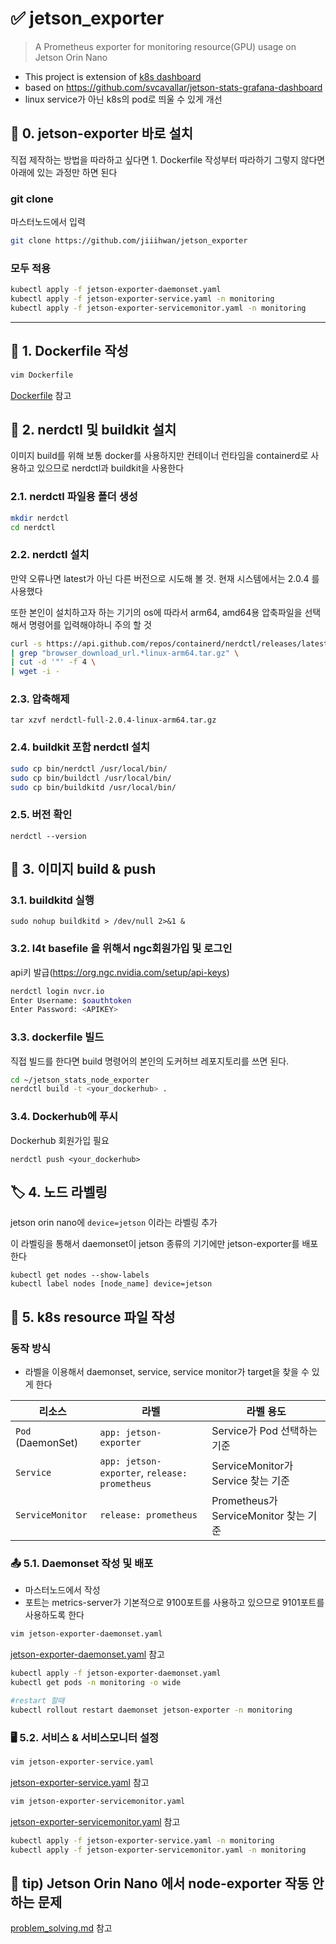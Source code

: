 # ✅ jetson_exporter
> A Prometheus exporter for monitoring resource(GPU) usage on Jetson Orin Nano

- This project is extension of [k8s dashboard](https://github.com/jiiihwan/k8s-dashboard)
- based on https://github.com/svcavallar/jetson-stats-grafana-dashboard
- linux service가 아닌 k8s의 pod로 띄울 수 있게 개선

## 🔨 0. jetson-exporter 바로 설치
직접 제작하는 방법을 따라하고 싶다면 1. Dockerfile 작성부터 따라하기
그렇지 않다면 아래에 있는 과정만 하면 된다

### git clone
마스터노드에서 입력
```bash
git clone https://github.com/jiiihwan/jetson_exporter
```

### 모두 적용

```bash
kubectl apply -f jetson-exporter-daemonset.yaml
kubectl apply -f jetson-exporter-service.yaml -n monitoring
kubectl apply -f jetson-exporter-servicemonitor.yaml -n monitoring
```

---


## 📄 1. Dockerfile 작성
```bash
vim Dockerfile
```

[Dockerfile](Dockerfile) 참고

## 🔨 2. nerdctl 및 buildkit 설치
이미지 build를 위해 보통 docker를 사용하지만 컨테이너 런타임을 containerd로 사용하고 있으므로 nerdctl과 buildkit을 사용한다

### 2.1. nerdctl 파일용 폴더 생성
```bash
mkdir nerdctl
cd nerdctl
```

### 2.2. nerdctl 설치
만약 오류나면 latest가 아닌 다른 버전으로 시도해 볼 것.
현재 시스템에서는 2.0.4 를 사용했다

또한 본인이 설치하고자 하는 기기의 os에 따라서 arm64, amd64용 압축파일을 선택해서 명령어를 입력해야하니 주의 할 것

```bash
curl -s https://api.github.com/repos/containerd/nerdctl/releases/latest \
| grep "browser_download_url.*linux-arm64.tar.gz" \
| cut -d '"' -f 4 \
| wget -i -
```
### 2.3. 압축해제
```
tar xzvf nerdctl-full-2.0.4-linux-arm64.tar.gz
```

### 2.4. buildkit 포함 nerdctl 설치
```bash
sudo cp bin/nerdctl /usr/local/bin/
sudo cp bin/buildctl /usr/local/bin/
sudo cp bin/buildkitd /usr/local/bin/
```
### 2.5. 버전 확인
```
nerdctl --version
```

## 🐋 3. 이미지 build & push

### 3.1. buildkitd 실행
```
sudo nohup buildkitd > /dev/null 2>&1 &
```

### 3.2. l4t basefile 을 위해서 ngc회원가입 및 로그인
api키 발급(https://org.ngc.nvidia.com/setup/api-keys)
```bash
nerdctl login nvcr.io
Enter Username: $oauthtoken
Enter Password: <APIKEY>
```

### 3.3. dockerfile 빌드
직접 빌드를 한다면 build 명령어의 본인의 도커허브 레포지토리를 쓰면 된다.

```bash
cd ~/jetson_stats_node_exporter
nerdctl build -t <your_dockerhub> .
```
### 3.4. Dockerhub에 푸시

Dockerhub 회원가입 필요
```
nerdctl push <your_dockerhub>
```

## 🏷️ 4. 노드 라벨링
jetson orin nano에 `device=jetson` 이라는 라벨링 추가

이 라벨링을 통해서 daemonset이 jetson 종류의 기기에만 jetson-exporter를 배포한다
  
```
kubectl get nodes --show-labels
kubectl label nodes [node_name] device=jetson
```

## 🔋 5. k8s resource 파일 작성
### 동작 방식
- 라벨을 이용해서 daemonset, service, service monitor가 target을 찾을 수 있게 한다

| 리소스              | 라벨                                     | 라벨 용도                             |
|---------------------|--------------------------------------------------|----------------------------------------|
| `Pod` (DaemonSet)   | `app: jetson-exporter`                            | Service가 Pod 선택하는 기준           |
| `Service`           | `app: jetson-exporter`, `release: prometheus`     | ServiceMonitor가 Service 찾는 기준    |
| `ServiceMonitor`    | `release: prometheus`                            | Prometheus가 ServiceMonitor 찾는 기준 |

### 📤 5.1. Daemonset 작성 및 배포
- 마스터노드에서 작성
- 포트는 metrics-server가 기본적으로 9100포트를 사용하고 있으므로 9101포트를 사용하도록 한다

```bash
vim jetson-exporter-daemonset.yaml
```

[jetson-exporter-daemonset.yaml](https://github.com/jiiihwan/jetson_exporter/blob/main/jetson-exporter-daemonset.yaml) 참고

```bash
kubectl apply -f jetson-exporter-daemonset.yaml
kubectl get pods -n monitoring -o wide

#restart 할때
kubectl rollout restart daemonset jetson-exporter -n monitoring
```

### 🖥️ 5.2. 서비스 & 서비스모니터 설정
```bash
vim jetson-exporter-service.yaml
```

[jetson-exporter-service.yaml](https://github.com/jiiihwan/jetson_exporter/blob/main/jetson-exporter-service.yaml) 참고

```bash
vim jetson-exporter-servicemonitor.yaml
```

[jetson-exporter-servicemonitor.yaml](https://github.com/jiiihwan/jetson_exporter/blob/main/jetson-exporter-servicemonitor.yaml) 참고

```bash
kubectl apply -f jetson-exporter-service.yaml -n monitoring
kubectl apply -f jetson-exporter-servicemonitor.yaml -n monitoring
```

## 🔧 tip) Jetson Orin Nano 에서 node-exporter 작동 안하는 문제
[problem_solving.md](https://github.com/jiiihwan/jetson_exporter/blob/main/problem_solving.md) 참고
